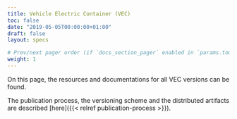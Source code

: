 ```yaml
---
title: Vehicle Electric Container (VEC)
toc: false
date: "2019-05-05T00:00:00+01:00"
draft: false
layout: specs

# Prev/next pager order (if `docs_section_pager` enabled in `params.toml`)
weight: 1
---
```


On this page, the resources and documentations for all VEC versions can be found.

The publication process, the versioning scheme and the distributed artifacts are described [here]({{< relref publication-process >}}).

